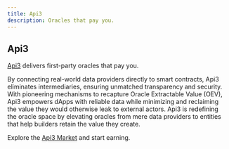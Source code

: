 ```yaml
---
title: Api3
description: Oracles that pay you.
---
```


## Api3

[Api3](https://api3.org/) delivers first-party oracles that pay you.

By connecting real-world data providers directly to smart contracts, Api3 eliminates intermediaries, ensuring unmatched transparency and security. With pioneering mechanisms to recapture Oracle Extractable Value (OEV), Api3 empowers dApps with reliable data while minimizing and reclaiming the value they would otherwise leak to external actors. Api3 is redefining the oracle space by elevating oracles from mere data providers to entities that help builders retain the value they create.

Explore the [Api3 Market](https://market.api3.org/ronin/) and start earning.

